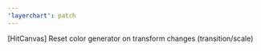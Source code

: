 ```yaml
---
'layerchart': patch
---
```


[HitCanvas] Reset color generator on transform changes (transition/scale)
